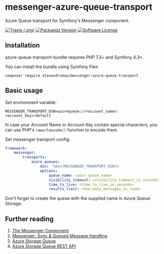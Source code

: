 # messenger-azure-queue-transport
Azure Queue transport for Symfony's Messenger component.

[![Travis (.org)](https://img.shields.io/travis/alexandrubau/messenger-azure-queue-transport?style=flat-square)](https://travis-ci.org/alexandrubau/azure-queue-transport-bundle)
[![Packagist Version](https://img.shields.io/packagist/v/alexandrubau/messenger-azure-queue-transport?style=flat-square)](https://packagist.org/packages/alexandrubau/azure-queue-transport-bundle)
[![Software License](https://img.shields.io/github/license/alexandrubau/messenger-azure-queue-transport?style=flat-square)](https://github.com/alexandrubau/azure-queue-transport-bundle/blob/master/LICENSE)

## Installation

azure-queue-transport-bundle requires PHP 7.3+ and Symfony 4.3+.

You can install the bundle using Symfony Flex:

```
composer require alexandrubau/messenger-azure-queue-transport
```

## Basic usage

Set environment variable:

```
MESSENGER_TRANSPORT_DSN=azurequeue://<account_name>:<account_key>/default
```

In case your Account Name or Account Key contain special characters, you can use PHP's `rawurlencode()` function to encode them.

Set messenger transport config:

```yaml
framework:
    messenger:
        transports:
            azure_queues:
                dsn: '%env(MESSENGER_TRANSPORT_DSN)%'
                options:
                    queue_name: <your_queue_name>
                    visibility_timeout: <visibility_timeout_in_seconds>
                    time_to_live: <time_to_live_in_seconds>
                    results_limit: <how_many_messages_to_read>
```

Don't forget to create the queue with the supplied name in Azure Queue Storage.

## Further reading

1. [The Messenger Component](https://symfony.com/doc/current/components/messenger.html)
2. [Messenger: Sync & Queued Message Handling](https://symfony.com/doc/current/messenger.html)
3. [Azure Storage Queue](https://docs.microsoft.com/en-gb/azure/storage/queues/?toc=%2fazure%2fstorage%2fqueues%2ftoc.json)
4. [Azure Storage Queue REST API](https://docs.microsoft.com/en-gb/rest/api/storageservices/queue-service-rest-api)
